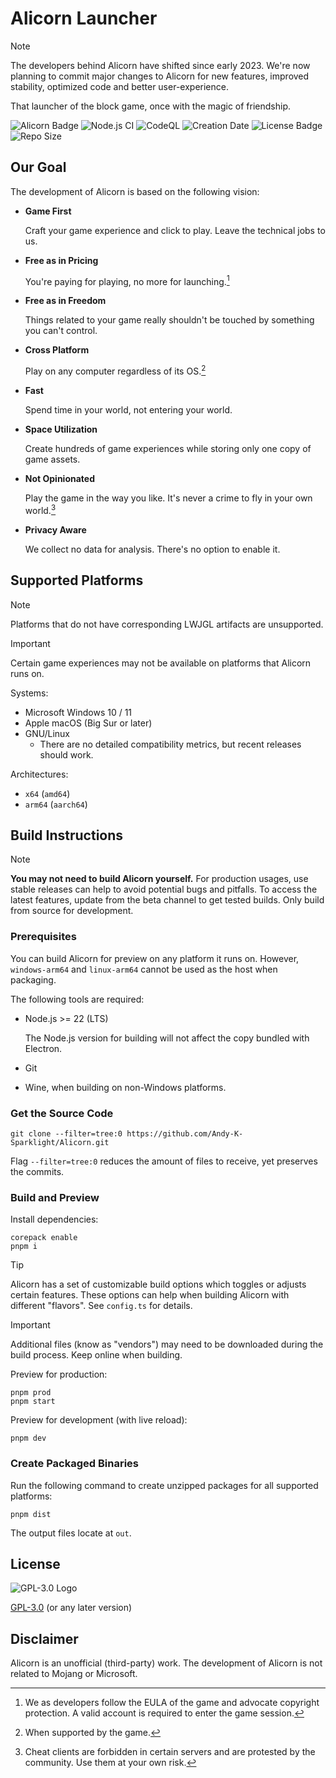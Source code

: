 # Alicorn Launcher

> [!NOTE]  
> The developers behind Alicorn have shifted since early 2023.
> We're now planning to commit major changes to Alicorn for new features, improved stability,
> optimized code and better user-experience.

That launcher of the block game, once with the magic of friendship.

![Alicorn Badge](https://img.shields.io/badge/Alicorn-2.x-df307f)
![Node.js CI](https://github.com/Andy-K-Sparklight/Alicorn/actions/workflows/build.yml/badge.svg)
![CodeQL](https://github.com/Andy-K-Sparklight/Alicorn/actions/workflows/codeql.yml/badge.svg)
![Creation Date](https://img.shields.io/github/created-at/Andy-K-Sparklight/Alicorn?label=since)
![License Badge](https://img.shields.io/github/license/Andy-K-Sparklight/Alicorn)
![Repo Size](https://img.shields.io/github/repo-size/Andy-K-Sparklight/Alicorn)

## Our Goal

The development of Alicorn is based on the following vision:

- **Game First**

  Craft your game experience and click to play. Leave the technical jobs to us.

- **Free as in Pricing**

  You're paying for playing, no more for launching.[^1]

- **Free as in Freedom**

  Things related to your game really shouldn't be touched by something you can't control.

- **Cross Platform**

  Play on any computer regardless of its OS.[^2]

- **Fast**

  Spend time in your world, not entering your world.

- **Space Utilization**

  Create hundreds of game experiences while storing only one copy of game assets.

- **Not Opinionated**

  Play the game in the way you like. It's never a crime to fly in your own world.[^3]

- **Privacy Aware**

  We collect no data for analysis. There's no option to enable it.

## Supported Platforms

> [!NOTE]
> Platforms that do not have corresponding LWJGL artifacts are unsupported.

> [!IMPORTANT]
> Certain game experiences may not be available on platforms that Alicorn runs on.

Systems:

- Microsoft Windows 10 / 11
- Apple macOS (Big Sur or later)
- GNU/Linux
    - There are no detailed compatibility metrics, but recent releases should work.

Architectures:

- `x64` (`amd64`)
- `arm64` (`aarch64`)

## Build Instructions

> [!NOTE]
> **You may not need to build Alicorn yourself.**
> For production usages, use stable releases can help to avoid potential bugs and pitfalls.
> To access the latest features, update from the beta channel to get tested builds.
> Only build from source for development.

### Prerequisites

You can build Alicorn for preview on any platform it runs on.
However, `windows-arm64` and `linux-arm64` cannot be used as the host when packaging.

The following tools are required:

- Node.js >= 22 (LTS)

  The Node.js version for building will not affect the copy bundled with Electron.

- Git

- Wine, when building on non-Windows platforms.

### Get the Source Code

```shell
git clone --filter=tree:0 https://github.com/Andy-K-Sparklight/Alicorn.git
```

Flag `--filter=tree:0` reduces the amount of files to receive, yet preserves the commits.

### Build and Preview

Install dependencies:

```shell
corepack enable
pnpm i
```

> [!TIP]
> Alicorn has a set of customizable build options which toggles or adjusts certain features.
> These options can help when building Alicorn with different "flavors".
> See `config.ts` for details.

> [!IMPORTANT]
> Additional files (know as "vendors") may need to be downloaded during the build process.
> Keep online when building.

Preview for production:

```shell
pnpm prod
pnpm start
```

Preview for development (with live reload):

```shell
pnpm dev
```

### Create Packaged Binaries

Run the following command to create unzipped packages for all supported platforms:

```shell
pnpm dist
```

The output files locate at `out`.

## License

![GPL-3.0 Logo](https://www.gnu.org/graphics/gplv3-or-later.png)

[GPL-3.0](https://www.gnu.org/licenses/gpl-3.0.html) (or any later version)

## Disclaimer

Alicorn is an unofficial (third-party) work. The development of Alicorn is not related to Mojang or Microsoft.

[^1]: We as developers follow the EULA of the game and advocate copyright protection.
A valid account is required to enter the game session.

[^2]: When supported by the game.

[^3]: Cheat clients are forbidden in certain servers and are protested by the community. Use them at your own risk.